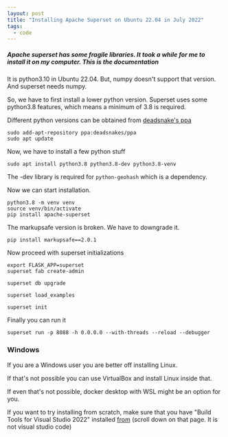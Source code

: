 ```yaml
---
layout: post
title: "Installing Apache Superset on Ubuntu 22.04 in July 2022"
tags:
  - code
---
```


##### Apache superset has some fragile libraries. It took a while for me to install it on my computer. This is the documentation #####

It is python3.10 in Ubuntu 22.04. But, numpy doesn't support that version. And superset needs numpy.

So, we have to first install a lower python version. Superset uses some python3.8 features, which means a minimum of 3.8 is required.

Different python versions can be obtained from [deadsnake's ppa](https://launchpad.net/%7Edeadsnakes/+archive/ubuntu/ppa)

```
sudo add-apt-repository ppa:deadsnakes/ppa
sudo apt update
```

Now, we have to install a few python stuff

```
sudo apt install python3.8 python3.8-dev python3.8-venv
```

The -dev library is required for `python-geohash` which is a dependency.

Now we can start installation.

```
python3.8 -m venv venv
source venv/bin/activate
pip install apache-superset
```

The markupsafe version is broken. We have to downgrade it.

```
pip install markupsafe==2.0.1
```

Now proceed with superset initializations

```
export FLASK_APP=superset
superset fab create-admin

superset db upgrade

superset load_examples

superset init
```

Finally you can run it

```
superset run -p 8088 -h 0.0.0.0 --with-threads --reload --debugger
```

### Windows

If you are a Windows user you are better off installing Linux.

If that's not possible you can use VirtualBox and install Linux inside that.

If even that's not possible, docker desktop with WSL might be an option for you.

If you want to try installing from scratch, make sure that you have "Build Tools for Visual Studio 2022" installed [from](https://visualstudio.microsoft.com/downloads/?q=build+tools) (scroll down on that page. It is not visual studio code)

